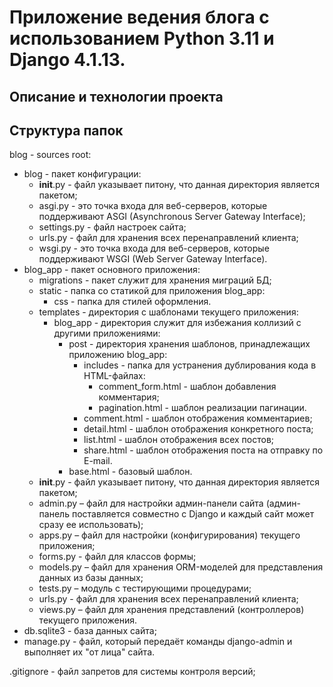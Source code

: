 # Приложение ведения блога с использованием Python 3.11 и Django 4.1.13.
## Описание и технологии проекта

## Структура папок
blog - sources root:
- blog - пакет конфигурации:
    - __init__.py - файл указывает питону, что данная директория является пакетом;
    - asgi.py - это точка входа для веб-серверов, которые поддерживают ASGI (Asynchronous Server Gateway Interface);
    - settings.py - файл настроек сайта;
    - urls.py - файл для хранения всех перенаправлений клиента;
    - wsgi.py -  это точка входа для веб-серверов, которые поддерживают WSGI (Web Server Gateway Interface).
- blog_app - пакет основного приложения:
    - migrations - пакет служит для хранения миграций БД;
    - static - папка со статикой для приложения blog_app:
        - css - папка для стилей оформления.
    - templates - директория с шаблонами текущего приложения:
        - blog_app - директория служит для избежания коллизий с другими приложениями: 
            - post - директория хранения шаблонов, принадлежащих приложению blog_app: 
                - includes - папка для устранения дублирования кода в HTML-файлах:
                    - comment_form.html - шаблон добавления комментария; 
                    - pagination.html - шаблон реализации пагинации.
                - comment.html - шаблон отображения комментариев;
                - detail.html - шаблон отображения конкретного поста;
                - list.html - шаблон отображения всех постов;
                - share.html - шаблон отображения поста на отправку по E-mail. 
            - base.html - базовый шаблон.
    - __init__.py - файл указывает питону, что данная директория является пакетом;
    - admin.py – файл для настройки админ-панели сайта (админ-панель поставляется совместно с Django и каждый сайт может сразу ее использовать);
    - apps.py – файл для настройки (конфигурирования) текущего приложения;
    - forms.py - файл для классов формы;
    - models.py – файл для хранения ORM-моделей для представления данных из базы данных;
    - tests.py – модуль с тестирующими процедурами;
    - urls.py - файл для хранения всех перенаправлений клиента;
    - views.py – файл для хранения представлений (контроллеров) текущего приложения. 
- db.sqlite3 - база данных сайта;
- manage.py - файл, который передаёт команды django-admin и выполняет их "от лица" сайта.

.gitignore - файл запретов для системы контроля версий;
